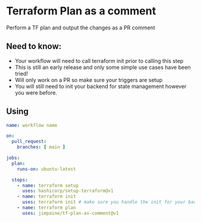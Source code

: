 # Terraform Plan as a comment

Perform a TF plan and output the changes as a PR comment

## Need to know:

- Your workflow will need to call terraform init prior to calling this step
- This is still an early release and only some simple use cases have been tried!
- Will only work on a PR so make sure your triggers are setup
- You will still need to init your backend for state management however you were before.

## Using

```yaml
name: workflow name

on:
  pull_request:
    branches: [ main ]

jobs:
  plan:
    runs-on: ubuntu-latest

  steps:
    - name: terraform setup
      uses: hashicorp/setup-terraform@v1
    - name: terraform init
      uses: terraform init # make sure you handle the init for your backend in the appropriate way
    - name: terraform plan
      uses: jimpaine/tf-plan-as-comment@v1

```
